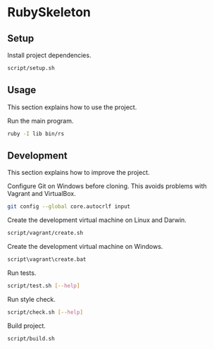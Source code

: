 # RubySkeleton

## Setup

Install project dependencies.

```sh
script/setup.sh
```


## Usage

This section explains how to use the project.

Run the main program.

```sh
ruby -I lib bin/rs
```


## Development

This section explains how to improve the project.

Configure Git on Windows before cloning. This avoids problems with Vagrant and VirtualBox.

```sh
git config --global core.autocrlf input
```

Create the development virtual machine on Linux and Darwin.

```sh
script/vagrant/create.sh
```

Create the development virtual machine on Windows.

```bat
script\vagrant\create.bat
```

Run tests.

```sh
script/test.sh [--help]
```

Run style check.

```sh
script/check.sh [--help]
```

Build project.

```sh
script/build.sh
```
